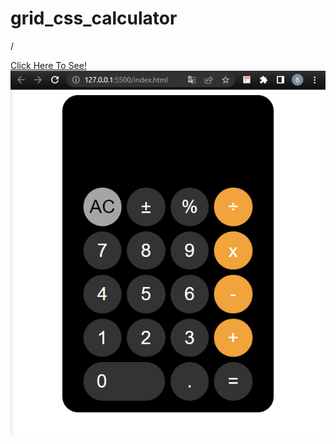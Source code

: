 # grid_css_calculator
/

[Click Here To See!](https://jenalp6.github.io/grid_css_calculator)
![](https://github.com/Jenalp6/grid_css_calculator/blob/master/img/Screenshot%202022-05-19%20234514.png)
